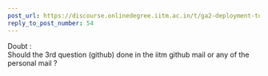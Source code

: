 ```yaml
---
post_url: https://discourse.onlinedegree.iitm.ac.in/t/ga2-deployment-tools-discussion-thread-tds-jan-2025/161120/55
reply_to_post_number: 54
---
```

Doubt :  
Should the 3rd question (github) done in the iitm github mail or any of the personal mail ?